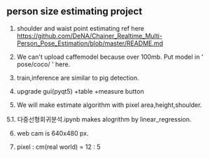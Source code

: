 ## person size estimating project

1. shoulder and waist point estimating ref here https://github.com/DeNA/Chainer_Realtime_Multi-Person_Pose_Estimation/blob/master/README.md

2. We can't upload caffemodel because over 100mb. Put model in ' pose/coco/ ' here.

3. train,inference are similar to pig detection.

4. upgrade gui(pyqt5) +table +measure button

5. We will make estimate algorithm with pixel area,height,shoulder.

5.1. 다중선형회귀분석.ipynb makes alogrithm by linear_regression.

6. web cam is 640x480 px.

7. pixel : cm(real world) = 12 : 5

